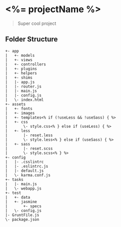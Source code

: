 <%= projectName %>
==================
> Super cool project

Folder Structure
----------------
    +- app
    |   +- models
    |   +- views
    |   +- controllers
    |   +- plugins
    |   +- helpers
    |   +- shims
    |   |- app.js
    |   |- router.js
    |   |- main.js
    |   |- config.js
    |   \- index.html
    +- assets
    |   +- fonts
    |   +- images
    |   +- templates<% if (!useLess && !useSass) { %>
    |   +- css
    |       \- style.css<% } else if (useLess) { %>
    |   +- less
    |       |- reset.less
    |       \- style.less<% } else if (useSass) { %>
    |   +- sass
    |       |- reset.scss
    |       \- style.scss<% } %>
    +- config
    |   |- .csslintrc
    |   |- .eslintrc.js
    |   |- default.js
    |   \- karma.conf.js
    +- tasks
    |   |- main.js
    |   \- webapp.js
    +- test
    |   +- data
    |   +- jasmine
    |       +- specs
    |   \- config.js
    |- GruntFile.js
    \- package.json
